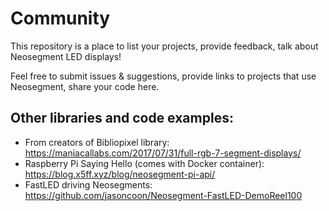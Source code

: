 # Community
This repository is a place to list your projects, provide feedback, talk about Neosegment LED displays!

Feel free to submit issues & suggestions, provide links to projects that use Neosegment, share your code here.

## Other libraries and code examples:
- From creators of Bibliopixel library: https://maniacallabs.com/2017/07/31/full-rgb-7-segment-displays/
- Raspberry Pi Saying Hello (comes with Docker container): https://blog.x5ff.xyz/blog/neosegment-pi-api/ 
- FastLED driving Neosegments: https://github.com/jasoncoon/Neosegment-FastLED-DemoReel100
